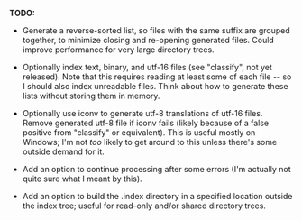 **TODO:**

- Generate a reverse-sorted list, so files with the same suffix are
  grouped together, to minimize closing and re-opening generated files.
  Could improve performance for very large directory trees.

- Optionally index text, binary, and utf-16 files (see "classify",
  not yet released).  Note that this requires reading at least some of
  each file -- so I should also index unreadable files.  Think about
  how to generate these lists without storing them in memory.

- Optionally use iconv to generate utf-8 translations of utf-16 files.
  Remove generated utf-8 file if iconv fails (likely because of a false
  positive from "classify" or equivalent).  This is useful mostly on
  Windows; I'm not *too* likely to get around to this unless there's
  some outside demand for it.

- Add an option to continue processing after some errors (I'm actually
  not quite sure what I meant by this).

- Add an option to build the .index directory in a specified location
  outside the index tree; useful for read-only and/or shared directory
  trees.
